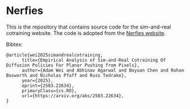 # Nerfies

This is the repository that contains source code for the sim-and-real cotraining website. The code is adopted from the [Nerfies website](https://nerfies.github.io/).

Bibtex:
```
@article{wei2025simandrealcotraining,
      title={Empirical Analysis of Sim-and-Real Cotraining Of Diffusion Policies For Planar Pushing from Pixels}, 
      author={Adam Wei and Abhinav Agarwal and Boyuan Chen and Rohan Bosworth and Nicholas Pfaff and Russ Tedrake},
      year={2025},
      eprint={2503.22634},
      primaryClass={cs.RO},
      url={https://arxiv.org/abs/2503.22634}, 
}
```